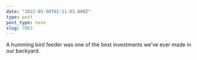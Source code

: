 ```yaml
---
date: "2022-05-08T02:11:03.000Z"
type: post 
post_type: note
slug: 7863
---
```

A humming bird feeder was one of the best investments we’ve ever made in our backyard. 

